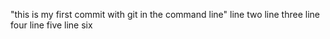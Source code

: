 "this is my first commit with git in the command line" 
line two
line three
line four
line five
line six